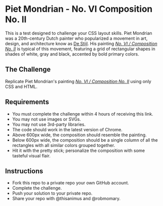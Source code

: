 # Piet Mondrian - No. VI Composition No. II

This is a test designed to challenge your CSS layout skills.  Piet Mondrian was a 20th-century Dutch painter who popularized a movement in art, design, and architecture know as [De Stijl](https://en.wikipedia.org/wiki/De_Stijl).  His painting *[No. VI / Composition No. II](https://www.artsy.net/artwork/piet-mondrian-no-vi-slash-composition-no-ii)* is typical of this movement, featuring a grid of rectangular shapes in shades of white, gray and black, accented by bold primary colors.


## The Challenge

Replicate Piet Mondrian's painting *[No. VI / Composition No. II](https://www.artsy.net/artwork/piet-mondrian-no-vi-slash-composition-no-ii)* using only CSS and HTML.

## Requirements

- You must complete the challenge within 4 hours of receiving this link.
- You may not use images or SVGs.
- You may not use 3rd-party libraries.
- The code should work in the latest version of Chrome.
- Above 600px wide, the composition should resemble the painting.
- Below 600px wide, the composition should be a single column of all the rectangles with all similar colors grouped together.
- Hit it with the pretty stick; personalize the composition with some tasteful visual flair.

## Instructions
- Fork this repo to a private repo your own GitHub account.
- Complete the challenge.
- Push your solution to your private repo.
- Share your repo with @thisanimus and @robmomary.
